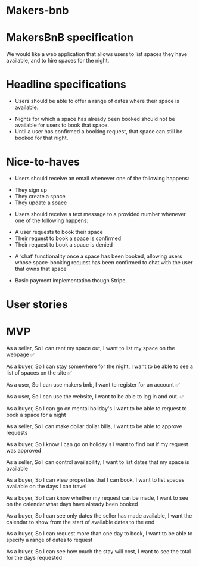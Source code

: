 # Makers-bnb

MakersBnB specification
=======================

We would like a web application that allows users to list spaces they have available, and to hire spaces for the night.

Headline specifications
=======================

<!-- - Any signed-up user can list a new space. -->
<!-- - Users can list multiple spaces. -->
<!-- - Users should be able to name their space, provide a short           description of the space, and a price per night. -->
- Users should be able to offer a range of dates where their space    is available.
<!-- - Any signed-up user can request to hire any space for one night,     and this should be approved by the user that owns that space. -->
- Nights for which a space has already been booked should not be      available for users to book that space.
- Until a user has confirmed a booking request, that space can        still be booked for that night.

Nice-to-haves
=============

* Users should receive an email whenever one of the following         happens:
- They sign up
- They create a space
- They update a space

* Users should receive a text message to a provided number whenever   one of the following happens:
- A user requests to book their space
- Their request to book a space is confirmed
- Their request to book a space is denied

* A ‘chat’ functionality once a space has been booked, allowing       users whose space-booking request has been confirmed to chat with   the user that owns that space

* Basic payment implementation though Stripe.

# User stories

MVP
===

As a seller,
So I can rent my space out,
I want to list my space on the webpage ✅

As a buyer,
So I can stay somewhere for the night,
I want to be able to see a list of spaces on the site ✅

As a user,
So I can use makers bnb,
I want to register for an account ✅

As a user,
So I can use the website,
I want to be able to log in and out. ✅

As a buyer,
So I can go on mental holiday's
I want to be able to request to book a space for a night

As a seller,
So I can make dollar dollar bills,
I want to be able to approve requests

As a buyer,
So I know I can go on holiday's
I want to find out if my request was approved

As a seller,
So I can control availability,
I want to list dates that my space is available

As a buyer,
So I can view properties that I can book,
I want to list spaces available on the days I can travel

As a buyer,
So I can know whether my request can be made,
I want to see on the calendar what days have already been booked

As a buyer,
So I can see only dates the seller has made available,
I want the calendar to show from the start of available dates to the end

As a buyer,
So I can request more than one day to book,
I want to be able to specify a range of dates to request

As a buyer,
So I can see how much the stay will cost,
I want to see the total for the days requested

<!-- ✅ -->
